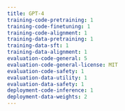 ```yaml
---
title: GPT-4
training-code-pretraining: 1
training-code-finetuning: 1
training-code-alignment: 1
training-data-pretraining: 1
training-data-sft: 1
training-data-alignment: 1
evaluation-code-general: 5
evaluation-code-general-license: MIT
evaluation-code-safety: 1
evaluation-data-utility: 1
evaluation-data-safety: 1
deployment-code-inference: 1
deployment-data-weights: 2
---
```


